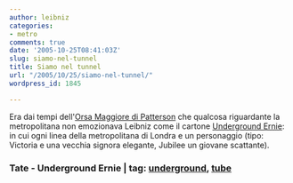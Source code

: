 ```yaml
---
author: leibniz
categories:
- metro
comments: true
date: '2005-10-25T08:41:03Z'
slug: siamo-nel-tunnel
title: Siamo nel tunnel
url: "/2005/10/25/siamo-nel-tunnel/"
wordpress_id: 1845

---
```

Era dai tempi dell'[Orsa Maggiore di Patterson](https://www.tate.org.uk/britain/turnerprize/history/patterson.htm) che qualcosa riguardante la metropolitana non emozionava Leibniz come il cartone [Underground Ernie](https://www.undergroundernie.com/): in cui ogni linea della metropolitana di Londra e un personaggio (tipo: Victoria e una vecchia signora elegante, Jubilee un giovane scattante).  


### Tate - Underground Ernie | tag: [underground](https://www.technorati.com/tags/underground), [tube](https://www.technorati.com/tags/tube)
